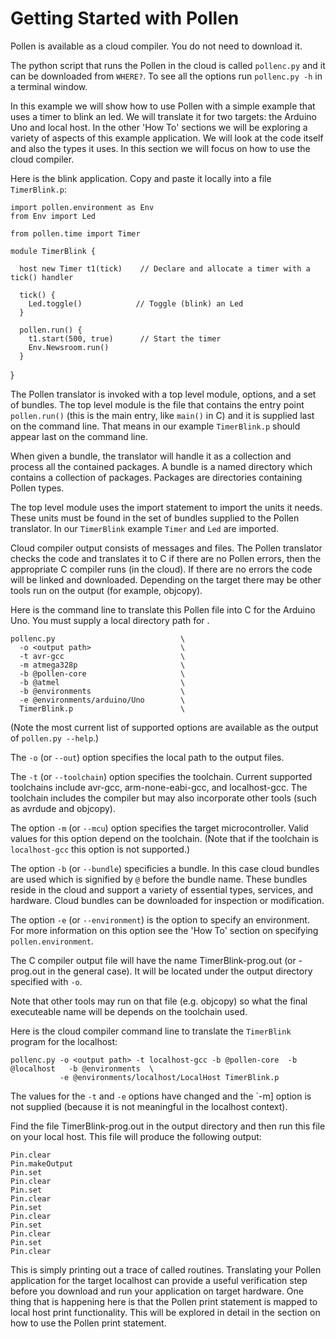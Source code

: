 

Getting Started with Pollen
==========

Pollen is available as a cloud compiler. You do not need to download it. 

The python script that runs the Pollen in the cloud is called `pollenc.py` and it can be downloaded from `WHERE?`.  To see all the options run `pollenc.py -h` in a terminal window. 

In this example we will show how to use Pollen with a simple example that uses a timer to blink an led. We will translate it for two targets: the Arduino Uno and local host.  In the other 'How To' sections we will be exploring a variety of aspects of this example application. We will look at the code itself and also the types it uses. In this section we will focus on how to use the cloud compiler. 

Here is the blink application. Copy and paste it locally into a file `TimerBlink.p`:

    import pollen.environment as Env
    from Env import Led
  
    from pollen.time import Timer
  
    module TimerBlink {
  
      host new Timer t1(tick)    // Declare and allocate a timer with a tick() handler
    
      tick() {
        Led.toggle()            // Toggle (blink) an Led
      }
    
      pollen.run() {
        t1.start(500, true)      // Start the timer
        Env.Newsroom.run()
      }
  }


The Pollen translator is invoked with a top level module, options, and a set of bundles.  The top level module is the file that contains the entry point `pollen.run()` (this is the main entry, like `main()` in C) and it is supplied last on the command line.  That means in our example `TimerBlink.p` should appear last on the command line. 

When given a bundle, the translator will handle it as a collection and process all the contained packages.  A bundle is a named directory which contains a collection of packages.  Packages are directories containing Pollen types.

The top level module uses the import statement to import the units it needs. These units must be found in the set of bundles supplied to the Pollen translator. In our `TimerBlink` example `Timer` and `Led` are imported.

Cloud compiler output consists of messages and files. The Pollen translator checks the code and translates it to C if there are no Pollen errors, then the appropriate C compiler runs (in the cloud). If there are no errors the code will be linked and downloaded. Depending on the target there may be other tools run on the output (for example, objcopy). 

Here is the command line to translate this Pollen file into C for the Arduino Uno. You must supply a local directory path for <output path>.

    pollenc.py                            \
      -o <output path>                    \    
      -t avr-gcc                          \
      -m atmega328p                       \
      -b @pollen-core                     \
      -b @atmel                           \
      -b @environments                    \
      -e @environments/arduino/Uno        \
      TimerBlink.p                        \

(Note the most current list of supported options are available as the output of `pollen.py --help`.)

The `-o` (or `--out`) option specifies the local path to the output files.

The `-t` (or `--toolchain`) option specifies the toolchain. Current supported toolchains include avr-gcc,
arm-none-eabi-gcc, and localhost-gcc. The toolchain includes the compiler but may also incorporate other tools (such as avrdude and objcopy).

The option `-m` (or `--mcu`) option specifies the target microcontroller. Valid values for this option depend on the toolchain. (Note that if the toolchain is `localhost-gcc` this option is not supported.)

The option `-b` (or `--bundle`) specificies a bundle. In this case cloud bundles are used which is signified by `@` before the bundle name. These bundles reside in the cloud and support a variety of essential types, services, and hardware. Cloud bundles can be downloaded for inspection or modification. 

The option `-e` (or `--environment`) is the option to specify an environment. For more information on this option see the 'How To' section on specifying `pollen.environment`.

The C compiler output file will have the name TimerBlink-prog.out (or <top level module name>-prog.out in the general case). It will be located under the output directory specified with `-o`.

Note that other tools may run on that file (e.g. objcopy) so  what the final executeable name will be depends on the toolchain used.

Here is the cloud compiler command line to translate the `TimerBlink` program for the localhost:

    pollenc.py -o <output path> -t localhost-gcc -b @pollen-core  -b @localhost   -b @environments  \ 
               -e @environments/localhost/LocalHost TimerBlink.p

The values for the `-t` and `-e` options have changed and the `-m] option is not supplied (because it is not meaningful in the localhost context). 

Find the file TimerBlink-prog.out in the output directory and then run this file on your local host.  This file will produce the following output:

    Pin.clear
    Pin.makeOutput
    Pin.set
    Pin.clear
    Pin.set
    Pin.clear
    Pin.set
    Pin.clear
    Pin.set
    Pin.clear
    Pin.set
    Pin.clear

This is simply printing out a trace of called routines. Translating your Pollen application for the target localhost can provide a useful verification step before you download and run your application on target hardware.  One thing that is happening here is that the Pollen print statement is mapped to local host print functionality. This will be explored in detail in the section on how to use the Pollen print statement.

